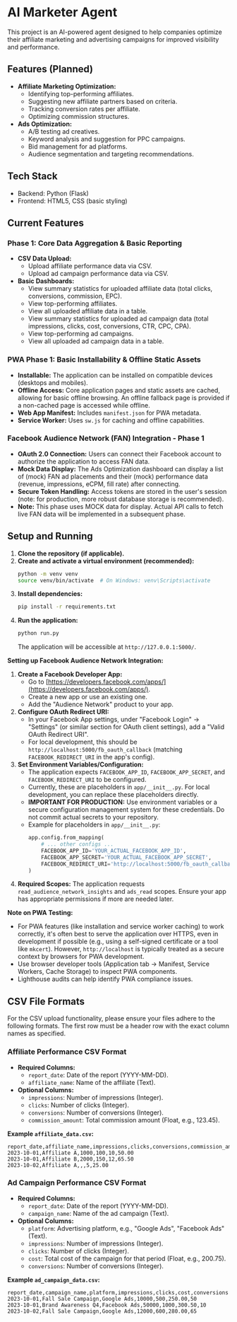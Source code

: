 # AI Marketer Agent

This project is an AI-powered agent designed to help companies optimize their affiliate marketing and advertising campaigns for improved visibility and performance.

## Features (Planned)

*   **Affiliate Marketing Optimization:**
    *   Identifying top-performing affiliates.
    *   Suggesting new affiliate partners based on criteria.
    *   Tracking conversion rates per affiliate.
    *   Optimizing commission structures.
*   **Ads Optimization:**
    *   A/B testing ad creatives.
    *   Keyword analysis and suggestion for PPC campaigns.
    *   Bid management for ad platforms.
    *   Audience segmentation and targeting recommendations.

## Tech Stack

*   Backend: Python (Flask)
*   Frontend: HTML5, CSS (basic styling)

## Current Features

### Phase 1: Core Data Aggregation & Basic Reporting
*   **CSV Data Upload:**
    *   Upload affiliate performance data via CSV.
    *   Upload ad campaign performance data via CSV.
*   **Basic Dashboards:**
    *   View summary statistics for uploaded affiliate data (total clicks, conversions, commission, EPC).
    *   View top-performing affiliates.
    *   View all uploaded affiliate data in a table.
    *   View summary statistics for uploaded ad campaign data (total impressions, clicks, cost, conversions, CTR, CPC, CPA).
    *   View top-performing ad campaigns.
    *   View all uploaded ad campaign data in a table.

### PWA Phase 1: Basic Installability & Offline Static Assets
*   **Installable:** The application can be installed on compatible devices (desktops and mobiles).
*   **Offline Access:** Core application pages and static assets are cached, allowing for basic offline browsing. An offline fallback page is provided if a non-cached page is accessed while offline.
*   **Web App Manifest:** Includes `manifest.json` for PWA metadata.
*   **Service Worker:** Uses `sw.js` for caching and offline capabilities.

### Facebook Audience Network (FAN) Integration - Phase 1
*   **OAuth 2.0 Connection:** Users can connect their Facebook account to authorize the application to access FAN data.
*   **Mock Data Display:** The Ads Optimization dashboard can display a list of (mock) FAN ad placements and their (mock) performance data (revenue, impressions, eCPM, fill rate) after connecting.
*   **Secure Token Handling:** Access tokens are stored in the user's session (note: for production, more robust database storage is recommended).
*   **Note:** This phase uses MOCK data for display. Actual API calls to fetch live FAN data will be implemented in a subsequent phase.

## Setup and Running

1.  **Clone the repository (if applicable).**
2.  **Create and activate a virtual environment (recommended):**
    ```bash
    python -m venv venv
    source venv/bin/activate  # On Windows: venv\Scripts\activate
    ```
3.  **Install dependencies:**
    ```bash
    pip install -r requirements.txt
    ```
4.  **Run the application:**
    ```bash
    python run.py
    ```
    The application will be accessible at `http://127.0.0.1:5000/`.

**Setting up Facebook Audience Network Integration:**
1.  **Create a Facebook Developer App:**
    *   Go to [https://developers.facebook.com/apps/](https://developers.facebook.com/apps/).
    *   Create a new app or use an existing one.
    *   Add the "Audience Network" product to your app.
2.  **Configure OAuth Redirect URI:**
    *   In your Facebook App settings, under "Facebook Login" -> "Settings" (or similar section for OAuth client settings), add a "Valid OAuth Redirect URI".
    *   For local development, this should be `http://localhost:5000/fb_oauth_callback` (matching `FACEBOOK_REDIRECT_URI` in the app's config).
3.  **Set Environment Variables/Configuration:**
    *   The application expects `FACEBOOK_APP_ID`, `FACEBOOK_APP_SECRET`, and `FACEBOOK_REDIRECT_URI` to be configured.
    *   Currently, these are placeholders in `app/__init__.py`. For local development, you can replace these placeholders directly.
    *   **IMPORTANT FOR PRODUCTION:** Use environment variables or a secure configuration management system for these credentials. Do not commit actual secrets to your repository.
    *   Example for placeholders in `app/__init__.py`:
        ```python
        app.config.from_mapping(
            # ... other configs ...
            FACEBOOK_APP_ID='YOUR_ACTUAL_FACEBOOK_APP_ID',
            FACEBOOK_APP_SECRET='YOUR_ACTUAL_FACEBOOK_APP_SECRET',
            FACEBOOK_REDIRECT_URI='http://localhost:5000/fb_oauth_callback', # Or your deployed URI
        )
        ```
4.  **Required Scopes:** The application requests `read_audience_network_insights` and `ads_read` scopes. Ensure your app has appropriate permissions if more are needed later.

**Note on PWA Testing:**
*   For PWA features (like installation and service worker caching) to work correctly, it's often best to serve the application over HTTPS, even in development if possible (e.g., using a self-signed certificate or a tool like `mkcert`). However, `http://localhost` is typically treated as a secure context by browsers for PWA development.
*   Use browser developer tools (Application tab -> Manifest, Service Workers, Cache Storage) to inspect PWA components.
*   Lighthouse audits can help identify PWA compliance issues.

## CSV File Formats

For the CSV upload functionality, please ensure your files adhere to the following formats. The first row must be a header row with the exact column names as specified.

### Affiliate Performance CSV Format

*   **Required Columns:**
    *   `report_date`: Date of the report (YYYY-MM-DD).
    *   `affiliate_name`: Name of the affiliate (Text).
*   **Optional Columns:**
    *   `impressions`: Number of impressions (Integer).
    *   `clicks`: Number of clicks (Integer).
    *   `conversions`: Number of conversions (Integer).
    *   `commission_amount`: Total commission amount (Float, e.g., 123.45).

**Example `affiliate_data.csv`:**
```csv
report_date,affiliate_name,impressions,clicks,conversions,commission_amount
2023-10-01,Affiliate A,1000,100,10,50.00
2023-10-01,Affiliate B,2000,150,12,65.50
2023-10-02,Affiliate A,,,5,25.00
```

### Ad Campaign Performance CSV Format

*   **Required Columns:**
    *   `report_date`: Date of the report (YYYY-MM-DD).
    *   `campaign_name`: Name of the ad campaign (Text).
*   **Optional Columns:**
    *   `platform`: Advertising platform, e.g., "Google Ads", "Facebook Ads" (Text).
    *   `impressions`: Number of impressions (Integer).
    *   `clicks`: Number of clicks (Integer).
    *   `cost`: Total cost of the campaign for that period (Float, e.g., 200.75).
    *   `conversions`: Number of conversions (Integer).

**Example `ad_campaign_data.csv`:**
```csv
report_date,campaign_name,platform,impressions,clicks,cost,conversions
2023-10-01,Fall Sale Campaign,Google Ads,10000,500,250.00,50
2023-10-01,Brand Awareness Q4,Facebook Ads,50000,1000,300.50,10
2023-10-02,Fall Sale Campaign,Google Ads,12000,600,280.00,65
```
